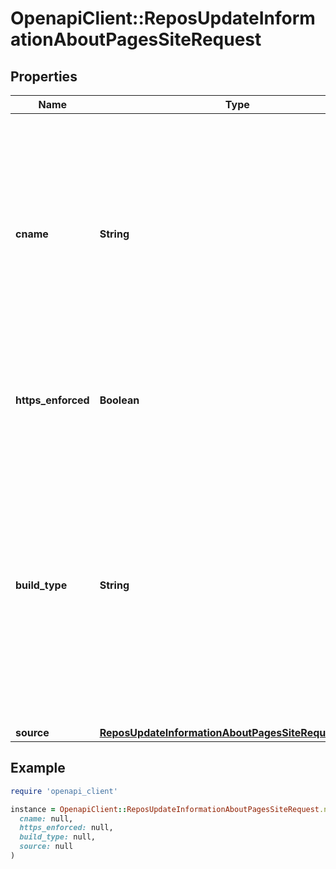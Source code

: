 # OpenapiClient::ReposUpdateInformationAboutPagesSiteRequest

## Properties

| Name | Type | Description | Notes |
| ---- | ---- | ----------- | ----- |
| **cname** | **String** | Specify a custom domain for the repository. Sending a &#x60;null&#x60; value will remove the custom domain. For more about custom domains, see \&quot;[Using a custom domain with GitHub Pages](https://docs.github.com/pages/configuring-a-custom-domain-for-your-github-pages-site).\&quot; | [optional] |
| **https_enforced** | **Boolean** | Specify whether HTTPS should be enforced for the repository. | [optional] |
| **build_type** | **String** | The process by which the GitHub Pages site will be built. &#x60;workflow&#x60; means that the site is built by a custom GitHub Actions workflow. &#x60;legacy&#x60; means that the site is built by GitHub when changes are pushed to a specific branch. | [optional] |
| **source** | [**ReposUpdateInformationAboutPagesSiteRequestSource**](ReposUpdateInformationAboutPagesSiteRequestSource.md) |  | [optional] |

## Example

```ruby
require 'openapi_client'

instance = OpenapiClient::ReposUpdateInformationAboutPagesSiteRequest.new(
  cname: null,
  https_enforced: null,
  build_type: null,
  source: null
)
```


